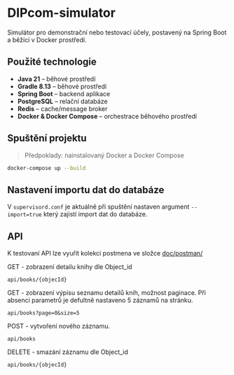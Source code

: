 # DIPcom-simulator

Simulátor pro demonstrační nebo testovací účely, postavený na Spring Boot a běžící v Docker prostředí.

## Použité technologie

- **Java 21** – běhové prostředí
- **Gradle 8.13** – běhové prostředí
- **Spring Boot** – backend aplikace
- **PostgreSQL** – relační databáze
- **Redis** – cache/message broker
- **Docker & Docker Compose** – orchestrace běhového prostředí

## Spuštění projektu

> Předpoklady: nainstalovaný Docker a Docker Compose

```bash
docker-compose up --build
```
## Nastavení importu dat do databáze
V `supervisord.conf` je aktuálně při spuštění nastaven argument `--import=true` který zajistí import dat do databáze.



## API
K testovaní API lze vyuřít kolekci postmena ve složce [doc/postman/](doc/postman)

GET - zobrazení detailu knihy dle Object_id
```
api/books/{objecId}
```



GET - zobrazení výpisu seznamu detailů knih, možnost paginace. Při absenci parametrů je defultně nastaveno 5 záznamů na stránku.
```
api/books?page=0&size=5
```



POST - vytvoření nového záznamu.
```
api/books
```


DELETE - smazání záznamu dle Object_id
```
api/books/{objecId}
```
